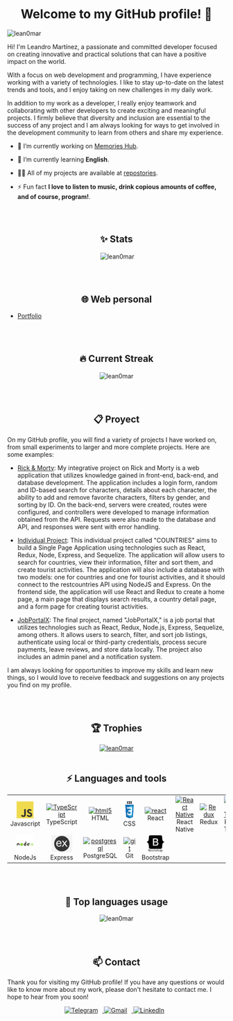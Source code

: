 <h1 align="center">Welcome to my GitHub profile! 👋</h1>

<p align="left"> <img src="https://komarev.com/ghpvc/?username=lean0mar&label=Profile%20views&color=0e75b6&style=flat" alt="lean0mar" /> </p>

Hi! I'm Leandro Martínez, a passionate and committed developer focused on creating innovative and practical solutions that can have a positive impact on the world.

With a focus on web development and programming, I have experience working with a variety of technologies. I like to stay up-to-date on the latest trends and tools, and I enjoy taking on new challenges in my daily work.

In addition to my work as a developer, I really enjoy teamwork and collaborating with other developers to create exciting and meaningful projects. I firmly believe that diversity and inclusion are essential to the success of any project and I am always looking for ways to get involved in the development community to learn from others and share my experience.


- 🔭 I’m currently working on [Memories Hub](https://github.com/Lean0mar/Memories-Hub).

- 🌱 I’m currently learning **English**.

- 👨‍💻 All of my projects are available at [repostories](https://github.com/Lean0mar?tab=repositories).


- ⚡ Fun fact **I love to listen to music, drink copious amounts of coffee, and of course, program!**.

<br>
<br>
<h2 align="center">✨ Stats</h2>
<p align="center">&nbsp;<img align="center" src="https://github-readme-stats.vercel.app/api?username=lean0mar&show_icons=true&locale=en" alt="lean0mar" /></p>
<br>
<br>

<h2 align="center">🌐 Web personal</h2>

- [Portfolio](https://leandromartinez.vercel.app)

<br>
<br>
<h2 align="center">🔥 Current Streak</h2>
<p align="center"><img align="center" src="https://github-readme-streak-stats.herokuapp.com/?user=lean0mar&" alt="lean0mar" /></p>
<br>
<br>

<h2 align="center">📋 Proyect</h2>

On my GitHub profile, you will find a variety of projects I have worked on, from small experiments to larger and more complete projects. Here are some examples:

- [Rick & Morty](https://github.com/Lean0mar/RickAndMortyApp): My integrative project on Rick and Morty is a web application that utilizes knowledge gained in front-end, back-end, and database development. The application includes a login form, random and ID-based search for characters, details about each character, the ability to add and remove favorite characters, filters by gender, and sorting by ID. On the back-end, servers were created, routes were configured, and controllers were developed to manage information obtained from the API. Requests were also made to the database and API, and responses were sent with error handling.


- [Individual Project](https://github.com/Lean0mar/PI-Countries): This individual project called "COUNTRIES" aims to build a Single Page Application using technologies such as React, Redux, Node, Express, and Sequelize. The application will allow users to search for countries, view their information, filter and sort them, and create tourist activities. The application will also include a database with two models: one for countries and one for tourist activities, and it should connect to the restcountries API using NodeJS and Express. On the frontend side, the application will use React and Redux to create a home page, a main page that displays search results, a country detail page, and a form page for creating tourist activities.


- [JobPortalX](https://github.com/Lean0mar/JobPortalX): The final project, named "JobPortalX," is a job portal that utilizes technologies such as React, Redux, Node.js, Express, Sequelize, among others. It allows users to search, filter, and sort job listings, authenticate using local or third-party credentials, process secure payments, leave reviews, and store data locally. The project also includes an admin panel and a notification system.


I am always looking for opportunities to improve my skills and learn new things, so I would love to receive feedback and suggestions on any projects you find on my profile.

<br>
<br>
<h2 align="center">🏆 Trophies</h2>
<p align="center"> <a href="https://github.com/ryo-ma/github-profile-trophy"><img src="https://github-profile-trophy.vercel.app/?username=lean0mar" alt="lean0mar " /></a> 
<br>
<br>

<h2 align="center">⚡ Languages and tools</h2>
<table align="center" >
  <tr>
    <td align="center" width="96"> 
    <a href="https://developer.mozilla.org/en-US/docs/Web/JavaScript" target="_blank"> <img src="https://raw.githubusercontent.com/devicons/devicon/master/icons/javascript/javascript-original.svg" alt="JavaScript" width="40" height="40"/> </a>
    <br>Javascript
    </td>
    <td align="center" width="96"> 
    <a href="https://www.typescriptlang.org/" target="_blank"> <img src="https://www.vectorlogo.zone/logos/typescriptlang/typescriptlang-icon.svg" alt="TypeScript" width="40" height="40"/> </a>
    <br>TypeScript
    </td>
    <td align="center" width="96"> 
<a href="https://www.w3.org/html/" target="_blank"> <img src="https://www.vectorlogo.zone/logos/w3_html5/w3_html5-icon.svg" alt="html5" width="40" height="40"/> </a>
<br>HTML
    </td>
    <td align="center" width="96"> 
<a href="https://www.w3schools.com/css/" target="_blank"> <img src="https://raw.githubusercontent.com/devicons/devicon/master/icons/css3/css3-original-wordmark.svg" alt="css3" width="40" height="40"/> </a> 
<br>CSS
    </td>
    <td align="center" width="96"> 
<a href="https://reactjs.org/" target="_blank"> <img src="https://www.vectorlogo.zone/logos/reactjs/reactjs-icon.svg" alt="react" width="40" height="40"/> </a> 
<br>React
    </td>
        <td align="center" width="96"> 
<a href="https://reactnative.dev/" target="_blank"> <img src="https://www.vectorlogo.zone/logos/reactjs/reactjs-icon.svg" alt="React Native" width="40" height="40"/> </a>
<br>React Native
    </td>
    <td align="center" width="96"> 
<a href="https://redux.js.org/" target="_blank"> <img src="https://raw.githubusercontent.com/manuelbieh/logo-file-icons/6a172ce5a46ecfafe5db7f2ec624f4602cde9b8e/icons/redux.svg" alt="Redux" width="40" height="40"/> </a>
<br>Redux
    </td>
        <td align="center" width="96"> 
<a href="https://redux-toolkit.js.org/" target="_blank"> <img src="https://raw.githubusercontent.com/manuelbieh/logo-file-icons/6a172ce5a46ecfafe5db7f2ec624f4602cde9b8e/icons/redux.svg" alt="Redux Toolkit" width="40" height="40"/> </a>
<br>Redux Toolkit
    </td>
  </tr>
  <tr>
    <td align="center" width="96">  <a href="https://nodejs.dev/en/" target="_blank"> <img src="https://raw.githubusercontent.com/devicons/devicon/master/icons/nodejs/nodejs-original-wordmark.svg" alt="Linux" width="40" height="40"/> </a>
<br>NodeJs
    </td>
    <td align="center" width="96"> 
<a href="https://expressjs.com/en/5x/api.html" target="_blank"> <img src="./Img/express.jpg" alt="express" height="40"/> </a>
<br>Express
    </td>
    <td align="center" width="96">  
<a href="https://www.postgresql.org" target="_blank"> <img src="https://www.vectorlogo.zone/logos/postgresql/postgresql-icon.svg" alt="postgresql" width="40" height="40"/> </a>
<br>PostgreSQL
    </td>
    <td align="center" width="96">  
<a href="https://git-scm.com/" target="_blank"> <img src="https://www.vectorlogo.zone/logos/git-scm/git-scm-icon.svg" alt="git" width="40" height="40"/> </a>
<br>Git
</td>
    <td align="center" width="96"> 
    <a href="https://getbootstrap.com" target="_blank" rel=" noreferrer"> <img src="https://raw.githubusercontent.com/devicons/devicon/master/icons/bootstrap/bootstrap-plain-wordmark.svg" alt="bootstrap" width="40" height="40 "/> </a>  
    <br>Bootstrap
    </td>
</table>

<br>
<br>
<h2 align="center">📓 Top languages usage</h2>
<p align="center"><img src="https://github-readme-stats.vercel.app/api/top-langs?username=lean0mar&show_icons=true&locale=en&layout=compact" alt="lean0mar" /></p>
<br>
<br>


<h2 align="center">📫 Contact</h2>

Thank you for visiting my GitHub profile! If you have any questions or would like to know more about my work, please don't hesitate to contact me. I hope to hear from you soon!

<p align="center">
  <a href="https://t.me/lean0mar">
    <img alt="Telegram" width="22px" src="https://www.vectorlogo.zone/logos/telegram/telegram-icon.svg" style="margin-right: 10px;"/>
  </a>
  <a href="mailto:lm.martinez.leandro@gmail.com">
    <img alt="Gmail" width="22px" src="https://www.vectorlogo.zone/logos/gmail/gmail-icon.svg" style="margin-right: 10px;"/>
  </a>
  <a href="https://www.linkedin.com/in/lean0mar">
    <img alt="LinkedIn" width="22px" src="https://raw.githubusercontent.com/rahuldkjain/github-profile-readme-generator/master/src/images/icons/Social/linked-in-alt.svg" style="margin-right: 10px;"/>
  </a>
</p>

